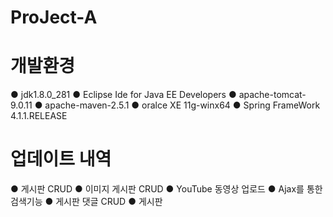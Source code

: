# ProJect-A

# 개발환경
● jdk1.8.0_281
● Eclipse Ide for Java EE Developers
● apache-tomcat-9.0.11
● apache-maven-2.5.1
● oralce XE 11g-winx64
● Spring FrameWork 4.1.1.RELEASE

# 업데이트 내역
● 게시판 CRUD
● 이미지 게시판 CRUD
● YouTube 동영상 업로드
● Ajax를 통한 검색기능
● 게시판 댓글 CRUD
● 게시판 
